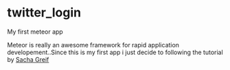 twitter_login
=============

My first meteor app

Meteor is really an awesome framework for rapid application developement..Since this is my first app i just decide to following the 
tutorial by [Sacha Greif](http://www.smashingmagazine.com/2013/06/13/build-app-45-minutes-meteor/)
